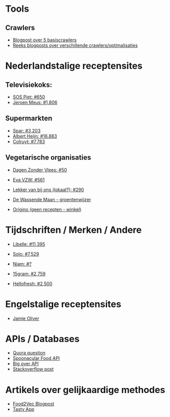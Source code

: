 # Tools

## Crawlers

- <a href="https://elitedatascience.com/python-web-scraping-libraries"> Blogpost over 5 basiscrawlers </a>
- <a href="http://blog.adnansiddiqi.me/tag/scraping/"> Reeks blogposts over verschillende crawlers/optimalisaties </a>

# Nederlandstalige receptensites


## Televisiekoks:

- <a href="http://www.piethuysentruyt.com/alfabetisch-van-a-tot-z-piet-huysentruyt-recepten-nieuws/"> SOS Piet:  #650 </a>	
- <a href="https://dagelijksekost.een.be/az-index"> Jeroen Meus: #1,806 </a>

## Supermarkten

- <a href="https://www.mijnspar.be/recepten"> Spar: #3,203 </a> 
- <a href="https://www.ah.be/allerhande/recepten-zoeken"> Albert Heijn: #16,883 </a> 
- <a href="https://www.colruyt.be/nl/lekker-koken/uitgebreid-zoeken/recepten"> Colruyt: #7,783 </a> 


## Vegetarische organisaties
 
- <a href="https://dagenzondervlees.be/recepten/"> Dagen Zonder Vlees: #50 </a> 
- <a href="https://www.evavzw.be/recepten"> Eva VZW: #561 </a>
- <a href="https://www.lekkervanbijons.be/recepten"> Lekker van bij ons (lokaal?): #290 </a>

- <a href="http://www.dewassendemaan.be/groentewijzer"> De Wassende Maan - groentenwijzer </a>
- <a href="https://www.origino.be/nl/aanbod/groenten-en-fruit/"> Origino (geen recepten - winkel) </a>


# Tijdschriften / Merken / Andere

- <a href="https://www.libelle-lekker.be/zoeken/recepten"> Libelle: #11,395</a> 
- <a href="https://www.solo.be/nl/zoeken/"> Solo: #7,529 </a>
- <a href="https://njam.tv/recepten"> Njam: #? </a>
- <a href="https://15gram.be/recepten"> 15gram: #2,759 </a>

- <a href="https://www.hellofresh.com/recipes/?redirectedFromAccountArea=true"> Hellofresh: #2,500 </a>

# Engelstalige receptensites

- <a href="https://www.jamieoliver.com/recipes/"> Jamie Oliver </a>
	

# APIs / Databases

- <a href="https://www.quora.com/Are-there-any-free-APIs-for-food-recipes"> Quora question </a>	
- <a href="https://spoonacular.com/food-api"> Spoonacular Food API</a>	
- <a href="http://api.bigoven.com/"> Big over API </a>	
- <a href="https://opendata.stackexchange.com/questions/4283/open-downloadable-recipe-database"> Stackoverflow post </a>	



# Artikels over gelijkaardige methodes

- <a href="https://jaan.io/food2vec-augmented-cooking-machine-intelligence/"> Food2Vec Blogpost </a>
- <a href="- https://tech.buzzfeed.com/lettuce-evaluate-some-recipe-word-embeddings-64f76e61ac0c"> Tasty App </a>



